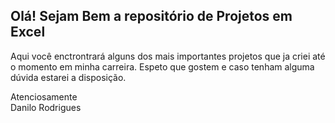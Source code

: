 ## Olá! Sejam Bem a repositório de Projetos em Excel
Aqui você enctrontrará alguns dos mais importantes projetos que ja criei até o momento em minha carreira.
Espeto que gostem e caso tenham alguma dúvida estarei a disposição.


Atenciosamente  
Danilo Rodrigues